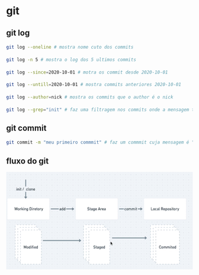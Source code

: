 # git

## git log

~~~~bash
git log --oneline # mostra nome cuto dos commits

git log -n 5 # mostra o log dos 5 ultimos commits

git log --since=2020-10-01 # motra os commit desde 2020-10-01

git log --untill=2020-10-01 # mostra commits anteriores 2020-10-01

git log --author=nick # mostra os commits que o author é o nick

git log --grep="init" # faz uma filtragem nos commits onde a mensagem tivero regex "init"
~~~~

## git commit

~~~~bash
git commit -m "meu primeiro commmit" # faz um commmit cuja mensagem é "meu primeiro commit"
~~~~

## fluxo do git

![flow](./img/flow.png)